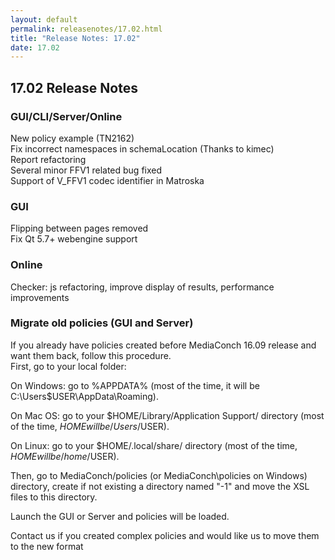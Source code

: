 ```yaml
---
layout: default
permalink: releasenotes/17.02.html
title: "Release Notes: 17.02"
date: 17.02
---
```

## 17.02 Release Notes

### GUI/CLI/Server/Online

New policy example (TN2162)  
Fix incorrect namespaces in schemaLocation (Thanks to kimec)  
Report refactoring  
Several minor FFV1 related bug fixed  
Support of V_FFV1 codec identifier in Matroska  

### GUI

Flipping between pages removed  
Fix Qt 5.7+ webengine support  

### Online

Checker: js refactoring, improve display of results, performance improvements  


### Migrate old policies (GUI and Server)

If you already have policies created before MediaConch 16.09 release and want them back, follow this procedure.  
First, go to your local folder:  

On Windows: go to %APPDATA% (most of the time, it will be C:\Users\$USER\AppData\Roaming\).  

On Mac OS: go to your $HOME/Library/Application Support/ directory (most of the time, $HOME will be /Users/$USER).  

On Linux: go to your $HOME/.local/share/ directory (most of the time, $HOME will be /home/$USER).  

Then, go to MediaConch/policies (or MediaConch\policies on Windows) directory, create if not existing a directory named "-1" and move the XSL files to this directory.  

Launch the GUI or Server and policies will be loaded.  

Contact us if you created complex policies and would like us to move them to the new format  
